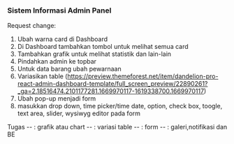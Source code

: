 ### Sistem Informasi Admin Panel

Request change:
1. Ubah warna card di Dashboard
2. Di Dashboard tambahkan tombol untuk melihat semua card
3. Tambahkan grafik untuk melihat statistik dan lain-lain
4. Pindahkan admin ke topbar
5. Untuk data barang ubah pewarnaan
6. Variasikan table (https://preview.themeforest.net/item/dandelion-pro-react-admin-dashboard-template/full_screen_preview/22890261?_ga=2.18516474.2101177281.1669970117-1619338700.1669970117)
7. Ubah pop-up menjadi form
8. masukkan drop down, time picker/time date, option, check box, toogle, text area, slider, wysiwyg editor pada form

Tugas
-- : grafik atau chart
-- : variasi table
-- : form
-- : galeri,notifikasi dan BE

